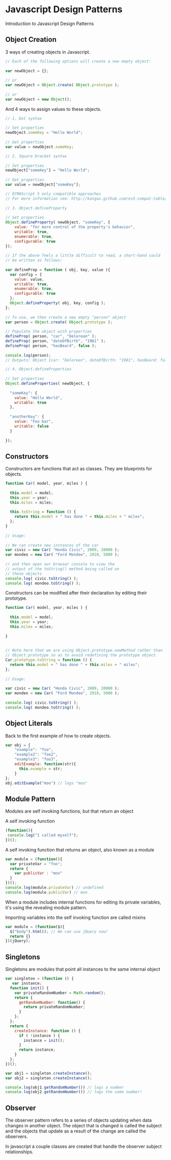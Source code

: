 # Javascript Design Patterns
Introduction to Javascript Design Patterns


Object Creation
---------------------

3 ways of creating objects in Javascript.

```javascript
// Each of the following options will create a new empty object:
 
var newObject = {};
 
// or
var newObject = Object.create( Object.prototype );
 
// or
var newObject = new Object();
```

And 4 ways to assign values to these objects.

```javascript
// 1. Dot syntax
 
// Set properties
newObject.someKey = "Hello World";
 
// Get properties
var value = newObject.someKey;
```
```javascript
// 2. Square bracket syntax
 
// Set properties
newObject["someKey"] = "Hello World";
 
// Get properties
var value = newObject["someKey"];
```
```javascript
// ECMAScript 5 only compatible approaches
// For more information see: http://kangax.github.com/es5-compat-table/
 
// 3. Object.defineProperty
 
// Set properties
Object.defineProperty( newObject, "someKey", {
    value: "for more control of the property's behavior",
    writable: true,
    enumerable: true,
    configurable: true
});
 
// If the above feels a little difficult to read, a short-hand could
// be written as follows:
 
var defineProp = function ( obj, key, value ){
  var config = {
    value: value,
    writable: true,
    enumerable: true,
    configurable: true
  };
  Object.defineProperty( obj, key, config );
};
 
// To use, we then create a new empty "person" object
var person = Object.create( Object.prototype );
 
// Populate the object with properties
defineProp( person, "car", "Delorean" );
defineProp( person, "dateOfBirth", "1981" );
defineProp( person, "hasBeard", false );
 
console.log(person);
// Outputs: Object {car: "Delorean", dateOfBirth: "1981", hasBeard: false}
```
```javascript
// 4. Object.defineProperties
 
// Set properties
Object.defineProperties( newObject, {
 
  "someKey": {
    value: "Hello World",
    writable: true
  },
 
  "anotherKey": {
    value: "Foo bar",
    writable: false
  }
 
});
```
Constructors
---------------------

Constructors are functions that act as classes. They are blueprints for objects.

```javascript
function Car( model, year, miles ) {
 
  this.model = model;
  this.year = year;
  this.miles = miles;
 
  this.toString = function () {
    return this.model + " has done " + this.miles + " miles";
  };
}
 
// Usage:
 
// We can create new instances of the car
var civic = new Car( "Honda Civic", 2009, 20000 );
var mondeo = new Car( "Ford Mondeo", 2010, 5000 );
 
// and then open our browser console to view the
// output of the toString() method being called on
// these objects
console.log( civic.toString() );
console.log( mondeo.toString() );
```

Constructors can be modified after their declaration by editing their prototype.

```javascript
function Car( model, year, miles ) {
 
  this.model = model;
  this.year = year;
  this.miles = miles;
 
}
 
 
// Note here that we are using Object.prototype.newMethod rather than
// Object.prototype so as to avoid redefining the prototype object
Car.prototype.toString = function () {
  return this.model + " has done " + this.miles + " miles";
};
 
// Usage:
 
var civic = new Car( "Honda Civic", 2009, 20000 );
var mondeo = new Car( "Ford Mondeo", 2010, 5000 );
 
console.log( civic.toString() );
console.log( mondeo.toString() );
```
Object Literals
---------------

Back to the first example of how to create objects. 

```javascript
var obj = {
    "example": "foo",
    "example2": "foo2",
    "example3": "foo3",
    editExample: function(str){
      this.example = str;
    }
};
obj.editExample("moo") // logs "moo"
```
Module Pattern
--------------

Modules are self invoking functions, but that return an object

A self invoking function

```javascript
(function(){
 console.log("I called myself");
})();
```

A self invoking function that returns an object, also known as a module

```javascript
var module = (function(){
  var privateVar = "foo";
  return {
    var publicVar : "moo"
  }
})();
console.log(module.privateVar) // undefined
console.log(module.publicVar) // moo
```

When a module includes internal functions for editing its private variables, it's using the revealing module pattern.

Importing variables into the self invoking function are called mixins

```javascript
var module = (function($){
  $("body").html(); // We can use jQuery now!
  return {}
})(jQuery);
```

Singletons
----------

Singletons are modules that point all instances to the same internal object

```javascript
var singleton = (function () {
   var instance;
  function init() {
    var privateRandomNumber = Math.random();
    return {
      getRandomNumber: function() {
        return privateRandomNumber;
      }
    };
  };
  return {
    createInstance: function () {
      if ( !instance ) {
        instance = init();
      }
      return instance;
    }
  };
})();

var obj1 = singleton.createInstance();
var obj2 = singleton.createInstance();

console.log(obj1.getRandomNumber()) // logs a number
console.log(obj2.getRandomNumber()) // logs the same number!
```
Observer
--------

The observer pattern refers to a series of objects updating when data changes in another object. The object that is changed is called the subject and the objects that update as a result of the change are called the observers.

In javascript a couple classes are created that handle the observer subject relationships. 


```javascript
```
